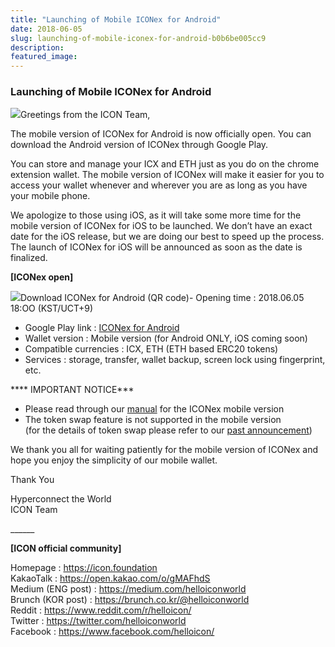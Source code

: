 ```yaml
---
title: "Launching of Mobile ICONex for Android"
date: 2018-06-05
slug: launching-of-mobile-iconex-for-android-b0b6be005cc9
description:
featured_image:
---
```


### **Launching of Mobile ICONex for Android**

![](https://cdn-images-1.medium.com/max/800/0*5YdxvBhj-vml0GO9)Greetings from the ICON Team,

The mobile version of ICONex for Android is now officially open. You can download the Android version of ICONex through Google Play.

You can store and manage your ICX and ETH just as you do on the chrome extension wallet. The mobile version of ICONex will make it easier for you to access your wallet whenever and wherever you are as long as you have your mobile phone.

We apologize to those using iOS, as it will take some more time for the mobile version of ICONex for iOS to be launched. We don’t have an exact date for the iOS release, but we are doing our best to speed up the process. The launch of ICONex for iOS will be announced as soon as the date is finalized.

**[ICONex open]**

![](https://cdn-images-1.medium.com/max/800/0*-0jgkCQgwqaVWzCb)Download ICONex for Android (QR code)- Opening time : 2018.06.05 18:OO (KST/UCT+9)  
- Google Play link : [ICONex for Android](https://play.google.com/store/apps/details?id=foundation.icon.iconex)  
- Wallet version : Mobile version (for Android ONLY, iOS coming soon)  
- Compatible currencies : ICX, ETH (ETH based ERC20 tokens)  
- Services : storage, transfer, wallet backup, screen lock using fingerprint, etc.

**** IMPORTANT NOTICE***  
- Please read through our [manual](https://drive.google.com/file/d/1LxKTXMRDrxJNAB5YRxjMNSLNyBDdNsj6/view) for the ICONex mobile version  
- The token swap feature is not supported in the mobile version  
(for the details of token swap please refer to our [past announcement](https://medium.com/helloiconworld/token-swap-status-update-9a41c8448006))

We thank you all for waiting patiently for the mobile version of ICONex and hope you enjoy the simplicity of our mobile wallet.

Thank You

Hyperconnect the World  
ICON Team

\_\_\_\_\_\_

**[ICON official community]**

Homepage : <https://icon.foundation>  
KakaoTalk : <https://open.kakao.com/o/gMAFhdS>  
Medium (ENG post) : <https://medium.com/helloiconworld>  
Brunch (KOR post) : <https://brunch.co.kr/@helloiconworld>  
Reddit : <https://www.reddit.com/r/helloicon/>  
Twitter : <https://twitter.com/helloiconworld>  
Facebook : <https://www.facebook.com/helloicon/>


